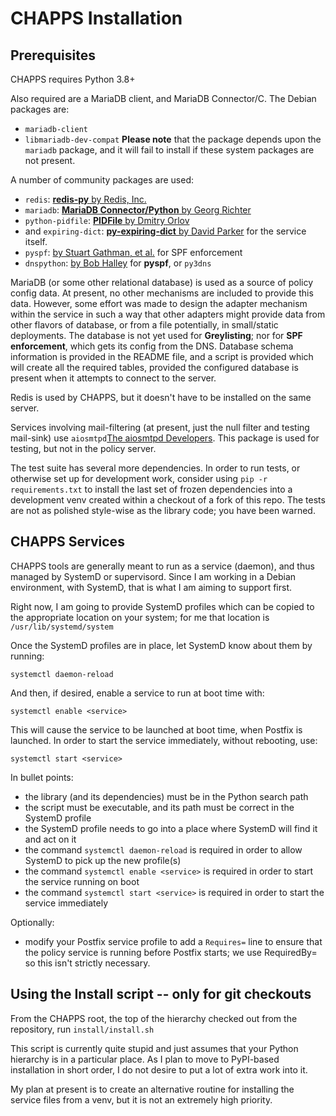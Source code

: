 # CHAPPS Installation

## Prerequisites

CHAPPS requires Python 3.8+

Also required are a MariaDB client, and MariaDB Connector/C.  The Debian packages are:
  - `mariadb-client`
  - `libmariadb-dev-compat`
**Please note** that the package depends upon the `mariadb` package, and it will fail to
install if these system packages are not present.

A number of community packages are used:
 - `redis`: [**redis-py** by Redis, Inc.](https://pypi.org/project/redis/)
 - `mariadb`: [**MariaDB Connector/Python** by Georg Richter](https://pypi.org/project/mariadb/)
 - `python-pidfile`: [**PIDFile** by Dmitry Orlov](https://pypi.org/project/python-pidfile/)
 - and `expiring-dict`: [**py-expiring-dict** by David Parker](https://pypi.org/project/expiring-dict/)
 for the service itself.
 - `pyspf`: [by Stuart Gathman, et al.](https://pypi.org/project/pyspf/) for SPF enforcement
 - `dnspython`: [by Bob Halley](https://pypi.org/project/dnspython/) for **pyspf**, or `py3dns`

MariaDB (or some other relational database) is used as a source of policy config data.  At present, no other mechanisms are included to provide this data.  However, some effort was made to design the adapter mechanism within the service in such a way that other adapters might provide data from other flavors of database, or from a file potentially, in small/static deployments.  The database is not yet used for **Greylisting**; nor for **SPF enforcement**, which gets its config from the DNS.  Database schema information is provided in the README file, and a script is provided which will create all the required tables, provided the configured database is present when it attempts to connect to the server.

Redis is used by CHAPPS, but it doesn't have to be installed on the same server.

Services involving mail-filtering (at present, just the null filter and testing mail-sink) use `aiosmtpd`[The aiosmtpd Developers](https://pypi.org/project/aiosmtpd/).  This package is used for testing, but not in the policy server.

The test suite has several more dependencies.  In order to run tests, or otherwise set up for development work, consider using `pip -r requirements.txt` to install the last set of frozen dependencies into a development venv created within a checkout of a fork of this repo.  The tests are not as polished style-wise as the library code; you have been warned.

## CHAPPS Services

CHAPPS tools are generally meant to run as a service (daemon), and thus managed by SystemD or supervisord.
Since I am working in a Debian environment, with SystemD, that is what I am aiming to support first.

Right now, I am going to provide SystemD profiles which can be copied to the appropriate location on your
system; for me that location is `/usr/lib/systemd/system`

Once the SystemD profiles are in place, let SystemD know about them by running:
```
systemctl daemon-reload
```
And then, if desired, enable a service to run at boot time with:
```
systemctl enable <service>
```
This will cause the service to be launched at boot time, when Postfix is launched.
In order to start the service immediately, without rebooting, use:
```
systemctl start <service>
```

In bullet points:
- the library (and its dependencies) must be in the Python search path
- the script must be executable, and its path must be correct in the SystemD profile
- the SystemD profile needs to go into a place where SystemD will find it and act on it
- the command `systemctl daemon-reload` is required in order to allow SystemD to pick up the new profile(s)
- the command `systemctl enable <service>` is required in order to start the service running on boot
- the command `systemctl start <service>` is required in order to start the service immediately

Optionally:
- modify your Postfix service profile to add a `Requires=` line to ensure that the policy service is running
  before Postfix starts; we use RequiredBy= so this isn't strictly necessary.

## Using the Install script -- only for git checkouts

From the CHAPPS root, the top of the hierarchy checked out from the repository, run `install/install.sh`

This script is currently quite stupid and just assumes that your Python hierarchy is in a particular place.
As I plan to move to PyPI-based installation in short order, I do not desire to put a lot of extra work into it.

My plan at present is to create an alternative routine for installing the service files from a venv, but
it is not an extremely high priority.
